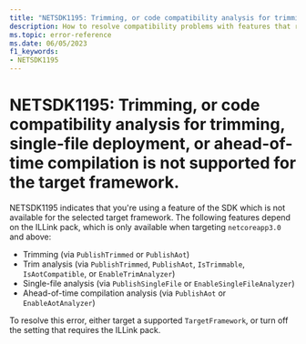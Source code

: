 ```yaml
---
title: "NETSDK1195: Trimming, or code compatibility analysis for trimming, single-file deployment, or ahead-of-time compilation is not supported for the target framework."
description: How to resolve compatibility problems with features that rely on the ILLink pack.
ms.topic: error-reference
ms.date: 06/05/2023
f1_keywords:
- NETSDK1195
---
```

# NETSDK1195: Trimming, or code compatibility analysis for trimming, single-file deployment, or ahead-of-time compilation is not supported for the target framework.

NETSDK1195 indicates that you're using a feature of the SDK which is not available for the selected target framework. The following features depend on the ILLink pack, which is only available when targeting `netcoreapp3.0` and above:

- Trimming (via `PublishTrimmed` or `PublishAot`)
- Trim analysis (via `PublishTrimmed`, `PublishAot`, `IsTrimmable`, `IsAotCompatible`, or `EnableTrimAnalyzer`)
- Single-file analysis (via `PublishSingleFile` or `EnableSingleFileAnalyzer`)
- Ahead-of-time compilation analysis (via `PublishAot` or `EnableAotAnalyzer`)

To resolve this error, either target a supported `TargetFramework`, or turn off the setting that requires the ILLink pack.
